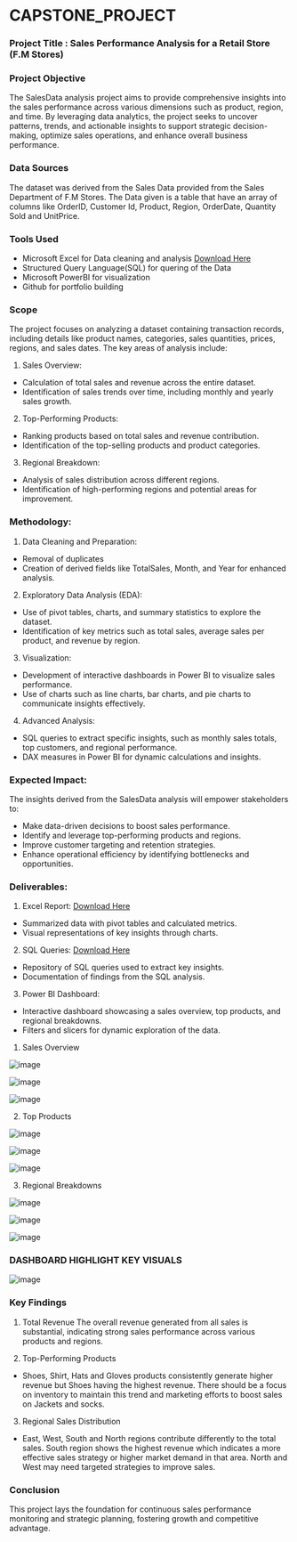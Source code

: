 # CAPSTONE_PROJECT

### Project Title :  Sales Performance Analysis for a Retail Store (F.M Stores)

### Project Objective 
The SalesData analysis project aims to provide comprehensive insights into the sales performance across various dimensions such as product, region, and time. By leveraging data analytics, the project seeks to uncover patterns, trends, and actionable insights to support strategic decision-making, optimize sales operations, and enhance overall business performance.

### Data Sources
The dataset was derived from the Sales Data provided from the Sales Department of F.M Stores. The Data given is a table that have an array of columns like OrderID, Customer Id, Product, Region, OrderDate, Quantity Sold and UnitPrice.

### Tools Used
- Microsoft Excel for Data cleaning and analysis  [Download Here](https://www.microsoft.com/en-ng/)
- Structured Query Language(SQL) for quering of the Data
- Microsoft PowerBI for visualization
- Github for portfolio building

### Scope
The project focuses on analyzing a dataset containing transaction records, including details like product names, categories, sales quantities, prices, regions, and sales dates. The key areas of analysis include:

1. Sales Overview:
- Calculation of total sales and revenue across the entire dataset.
- Identification of sales trends over time, including monthly and yearly sales growth.

2. Top-Performing Products:
-  Ranking products based on total sales and revenue contribution.
- Identification of the top-selling products and product categories.
  
3. Regional Breakdown:
- Analysis of sales distribution across different regions.
- Identification of high-performing regions and potential areas for improvement.

### Methodology:
1. Data Cleaning and Preparation:
- Removal of duplicates 
- Creation of derived fields like TotalSales, Month, and Year for enhanced analysis.
  
2. Exploratory Data Analysis (EDA):
- Use of pivot tables, charts, and summary statistics to explore the dataset.
- Identification of key metrics such as total sales, average sales per product, and revenue by region.
  
3. Visualization:
- Development of interactive dashboards in Power BI to visualize sales performance.
- Use of charts such as line charts, bar charts, and pie charts to communicate insights effectively.
  
4. Advanced Analysis:
- SQL queries to extract specific insights, such as monthly sales totals, top customers, and regional performance.
- DAX measures in Power BI for dynamic calculations and insights.

### Expected Impact:
The insights derived from the SalesData analysis will empower stakeholders to:
- Make data-driven decisions to boost sales performance.
- Identify and leverage top-performing products and regions.
- Improve customer targeting and retention strategies.
- Enhance operational efficiency by identifying bottlenecks and opportunities.
  
### Deliverables:
1. Excel Report: [Download Here](https://onedrive.live.com/personal/281b96814f584b5c/_layouts/15/doc.aspx?resid=845e85eb-85f5-409c-a830-3496c8d93a31&cid=281b96814f584b5c&wdOrigin=MARKETING.FREE.GO-TO-EXCEL%2CAPPHOME-WEB.FILEBROWSER.RECENT&wdPreviousSession=c3b51228-c0e6-46b7-af95-0618f2293007&wdPreviousSessionSrc=AppHomeWeb&ct=1730741765374)
- Summarized data with pivot tables and calculated metrics.
- Visual representations of key insights through charts.
  
2. SQL Queries: [Download Here](https://docs.google.com/document/d/1Iqr64-SBlx-ohqHYBPbggUwVdw7DMA-7UPVU2yQJg5c/edit?tab=t.0)
- Repository of SQL queries used to extract key insights.
- Documentation of findings from the SQL analysis.
  
3. Power BI Dashboard:
- Interactive dashboard showcasing a sales overview, top products, and regional breakdowns.
- Filters and slicers for dynamic exploration of the data.

1. Sales Overview
   
![image](https://github.com/user-attachments/assets/441123ea-3fe8-41b6-a1a8-3780405aca4c)

![image](https://github.com/user-attachments/assets/5e81105a-818f-440b-a6ad-de81cf6e350f)

![image](https://github.com/user-attachments/assets/d6054c4a-4f08-40e8-b0b9-63336180958f)

2. Top Products

![image](https://github.com/user-attachments/assets/c851d21c-0fce-4c21-a29c-b9acf316089c)

![image](https://github.com/user-attachments/assets/52268455-b7c1-4668-b404-03dbf90d15a2)

![image](https://github.com/user-attachments/assets/891d9062-c7c6-4c98-b550-154e0672e57a)

3. Regional Breakdowns

![image](https://github.com/user-attachments/assets/960d9911-a9fc-4398-8625-8262801b0c04)

![image](https://github.com/user-attachments/assets/80f19360-3a63-432c-b470-afe205bf6f8b)

![image](https://github.com/user-attachments/assets/a0812091-252d-4d46-8e31-f4dd871297ea)

### DASHBOARD HIGHLIGHT KEY VISUALS

![image](https://github.com/user-attachments/assets/b02f135e-a491-4e98-8ad2-d4a34609c615)

### Key Findings
1. Total Revenue
The overall revenue generated from all sales is substantial, indicating strong sales performance across various products and regions.

2. Top-Performing Products
- Shoes, Shirt, Hats and Gloves products consistently generate higher revenue but Shoes having the highest revenue. There should be a focus on inventory to maintain this trend and marketing efforts to boost sales on Jackets and socks.

3.  Regional Sales Distribution
- East, West, South and North regions contribute differently to the total sales. South region shows the highest revenue which indicates a more effective sales strategy or higher market demand in that area. North and West may need targeted strategies to improve sales.

### Conclusion
This project lays the foundation for continuous sales performance monitoring and strategic planning, fostering growth and competitive advantage.

